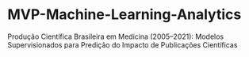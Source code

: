 # MVP-Machine-Learning-Analytics
Produção Científica Brasileira em Medicina (2005–2021): Modelos Supervisionados para Predição do Impacto de Publicações Científicas
